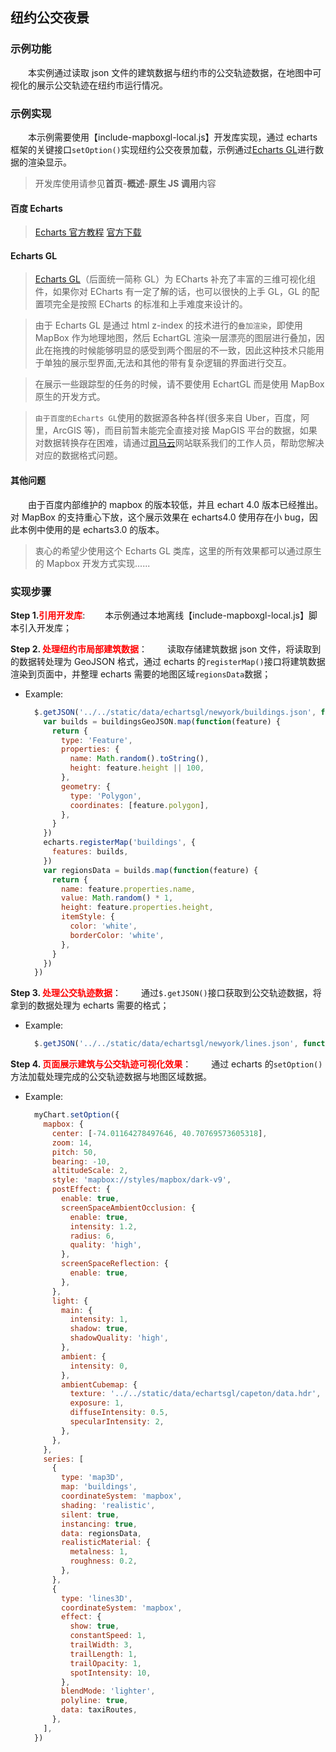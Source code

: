 ## 纽约公交夜景

### 示例功能

&ensp;&ensp;&ensp;&ensp;本实例通过读取 json 文件的建筑数据与纽约市的公交轨迹数据，在地图中可视化的展示公交轨迹在纽约市运行情况。

### 示例实现

&ensp;&ensp;&ensp;&ensp;本示例需要使用【include-mapboxgl-local.js】开发库实现，通过 echarts 框架的关键接口`setOption()`实现纽约公交夜景加载，示例通过<a target="_blank" href="https://echarts.apache.org/zh/tutorial.html#%E4%BD%BF%E7%94%A8%20ECharts%20GL%20%E5%AE%9E%E7%8E%B0%E5%9F%BA%E7%A1%80%E7%9A%84%E4%B8%89%E7%BB%B4%E5%8F%AF%E8%A7%86%E5%8C%96">Echarts GL</a>进行数据的渲染显示。

> 开发库使用请参见**首页**-**概述**-**原生 JS 调用**内容

#### 百度 Echarts

> <a target="_blank" href="http://echarts.baidu.com/api.html#echarts">Echarts 官方教程</a> <a href="http://echarts.baidu.com/download.html" target="_blank">官方下载</a>

#### Echarts GL

> <a target="_blank" href="https://echarts.apache.org/zh/tutorial.html#%E4%BD%BF%E7%94%A8%20ECharts%20GL%20%E5%AE%9E%E7%8E%B0%E5%9F%BA%E7%A1%80%E7%9A%84%E4%B8%89%E7%BB%B4%E5%8F%AF%E8%A7%86%E5%8C%96">Echarts GL</a>（后面统一简称 GL）为 ECharts 补充了丰富的三维可视化组件，如果你对 ECharts 有一定了解的话，也可以很快的上手 GL，GL 的配置项完全是按照 ECharts 的标准和上手难度来设计的。

> 由于 Echarts GL 是通过 html z-index 的技术进行的`叠加渲染`，即使用 MapBox 作为地理地图，然后 EchartGL 渲染一层漂亮的图层进行叠加，因此在拖拽的时候能够明显的感受到两个图层的不一致，因此这种技术只能用于单独的展示型界面,无法和其他的带有复杂逻辑的界面进行交互。

> 在展示一些跟踪型的任务的时候，请不要使用 EchartGL 而是使用 MapBox 原生的开发方式。

> `由于百度的Echarts GL`使用的数据源各种各样(很多来自 Uber，百度，阿里，ArcGIS 等)，而目前暂未能完全直接对接 MapGIS 平台的数据，如果对数据转换存在困难，请通过<a target="_blank" href="http://smaryun.com/dev/">司马云</a>网站联系我们的工作人员，帮助您解决对应的数据格式问题。

#### 其他问题

&ensp;&ensp;&ensp;&ensp;由于百度内部维护的 mapbox 的版本较低，并且 echart 4.0 版本已经推出。对 MapBox 的支持重心下放，这个展示效果在 echarts4.0 使用存在小 bug，因此本例中使用的是 echarts3.0 的版本。

> 衷心的希望少使用这个 Echarts GL 类库，这里的所有效果都可以通过原生的 Mapbox 开发方式实现......

### 实现步骤

**Step 1.<font color=red>引用开发库</font>**:
&ensp;&ensp;&ensp;&ensp;本示例通过本地离线【include-mapboxgl-local.js】脚本引入开发库；

**Step 2. <font color=red>处理纽约市局部建筑数据</font>**：
&ensp;&ensp;&ensp;&ensp;读取存储建筑数据 json 文件，将读取到的数据转处理为 GeoJSON 格式，通过 echarts 的`registerMap()`接口将建筑数据渲染到页面中，并整理 echarts 需要的地图区域`regionsData`数据；

- Example:
  ```javascript
    $.getJSON('../../static/data/echartsgl/newyork/buildings.json', function(buildingsGeoJSON) {
      var builds = buildingsGeoJSON.map(function(feature) {
        return {
          type: 'Feature',
          properties: {
            name: Math.random().toString(),
            height: feature.height || 100,
          },
          geometry: {
            type: 'Polygon',
            coordinates: [feature.polygon],
          },
        }
      })
      echarts.registerMap('buildings', {
        features: builds,
      })
      var regionsData = builds.map(function(feature) {
        return {
          name: feature.properties.name,
          value: Math.random() * 1,
          height: feature.properties.height,
          itemStyle: {
            color: 'white',
            borderColor: 'white',
          },
        }
      })
    })
  ```

**Step 3. <font color=red>处理公交轨迹数据</font>**：
&ensp;&ensp;&ensp;&ensp;通过`$.getJSON()`接口获取到公交轨迹数据，将拿到的数据处理为 echarts 需要的格式；

- Example:
  ```javascript
    $.getJSON('../../static/data/echartsgl/newyork/lines.json', function() {})
  ```

**Step 4. <font color=red>页面展示建筑与公交轨迹可视化效果</font>**：
&ensp;&ensp;&ensp;&ensp;通过 echarts 的`setOption()`方法加载处理完成的公交轨迹数据与地图区域数据。

- Example:
  ```javascript
    myChart.setOption({
      mapbox: {
        center: [-74.01164278497646, 40.70769573605318],
        zoom: 14,
        pitch: 50,
        bearing: -10,
        altitudeScale: 2,
        style: 'mapbox://styles/mapbox/dark-v9',
        postEffect: {
          enable: true,
          screenSpaceAmbientOcclusion: {
            enable: true,
            intensity: 1.2,
            radius: 6,
            quality: 'high',
          },
          screenSpaceReflection: {
            enable: true,
          },
        },
        light: {
          main: {
            intensity: 1,
            shadow: true,
            shadowQuality: 'high',
          },
          ambient: {
            intensity: 0,
          },
          ambientCubemap: {
            texture: '../../static/data/echartsgl/capeton/data.hdr',
            exposure: 1,
            diffuseIntensity: 0.5,
            specularIntensity: 2,
          },
        },
      },
      series: [
        {
          type: 'map3D',
          map: 'buildings',
          coordinateSystem: 'mapbox',
          shading: 'realistic',
          silent: true,
          instancing: true,
          data: regionsData,
          realisticMaterial: {
            metalness: 1,
            roughness: 0.2,
          },
        },
        {
          type: 'lines3D',
          coordinateSystem: 'mapbox',
          effect: {
            show: true,
            constantSpeed: 1,
            trailWidth: 3,
            trailLength: 1,
            trailOpacity: 1,
            spotIntensity: 10,
          },
          blendMode: 'lighter',
          polyline: true,
          data: taxiRoutes,
        },
      ],
    })
  ```
